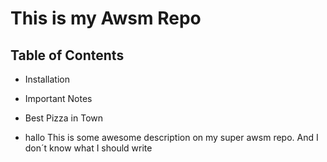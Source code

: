 This is my Awsm Repo
====================

## Table of Contents 
- Installation
- Important Notes 
- Best Pizza in Town

- hallo
This is some awesome description on my super awsm repo. And I don´t know what I should write
